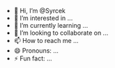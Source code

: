 - 👋 Hi, I’m @Syrcek
- 👀 I’m interested in ...
- 🌱 I’m currently learning ...
- 💞️ I’m looking to collaborate on ...
- 📫 How to reach me ...
- 😄 Pronouns: ...
- ⚡ Fun fact: ...

<!---
Syrcek/Syrcek is a ✨ special ✨ repository because its `README.md` (this file) appears on your GitHub profile.
You can click the Preview link to take a look at your changes.
--->
